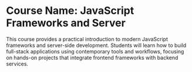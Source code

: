 # Course Name: JavaScript Frameworks and Server

This course provides a practical introduction to modern JavaScript frameworks and server-side development. Students will learn how to build full-stack applications using contemporary tools and workflows, focusing on hands-on projects that integrate frontend frameworks with backend services.
